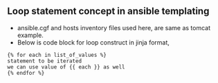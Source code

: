 ## Loop statement concept in ansible templating

- ansible.cgf and hosts inventory files used here, are same as tomcat example.
- Below is code block for loop construct in jinja format,

```
{% for each in list_of_values %}
statement to be iterated
we can use value of {{ each }} as well
{% endfor %}
```

